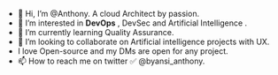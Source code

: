 - 👋 Hi, I’m @Anthony. A cloud Architect by passion.
- 👀 I’m interested in **DevOps** , DevSec and Artificial Intelligence .
- 🌱 I’m currently learning Quality Assurance.
- 💞️ I’m looking to collaborate on Artificial intelligence projects with UX. 
-    I love Open-source and my DMs are open for any project. 
- 📫 How to reach me on twitter ✅ @byansi_anthony. 

<!---
Addax101/Addax101 is a ✨ special ✨ repository because its `README.md` (this file) appears on your GitHub profile.
You can click the Preview link to take a look at your changes.
--->

